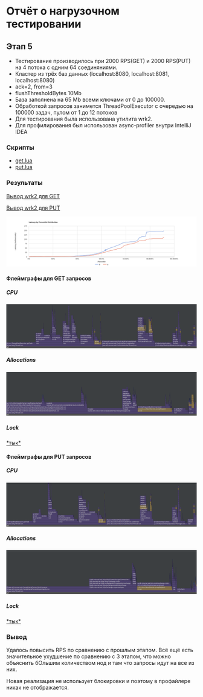 # Отчёт о нагрузочном тестировании
## Этап 5

* Тестирование производилось при 2000 RPS(GET) и 2000 RPS(PUT) на 4 потока с одним 64 соединяниями.
* Кластер из трёх баз данных (localhost:8080, localhost:8081, localhost:8080)
* ack=2, from=3
* flushThresholdBytes 10Mb
* База заполнена на 65 Mb всеми ключами от 0 до 100000.
* Обработкой запросов занимется ThreadPoolExecutor с очередью на 100000 задач,
  пулом от 1 до 12 потоков
* Для тестирования была использована утилита wrk2.
* Для профилирования был использован async-profiler внутри IntelliJ IDEA


### Скрипты
* [get.lua](../scripts/get.lua)
* [put.lua](../scripts/put.lua)

### Результаты
[Вывод wrk2 для GET](get.txt)

[Вывод wrk2 для PUT](put.txt)

![](Histogram.png)


#### Флеймграфы для GET запросов
##### CPU
![](getCpu.png)

##### Allocations
![](getMemory.png)

##### Lock
[\*тык\*](getLock.html)


#### Флеймграфы для PUT запросов
##### CPU
![](putCpu.png)

##### Allocations
![](putMemory.png)

##### Lock
[\*тык\*](putLock.html)

### Вывод
Удалось повысить RPS по сравнению с прошлым этапом.
Всё ещё есть значительное ухудшение по сравнению с 3 этапом,
что можно объяснить бОльшим количеством нод и
там что запросы идут на все из них.

Новая реализация не использует блокировки и поэтому в профайлере
никак не отображается.